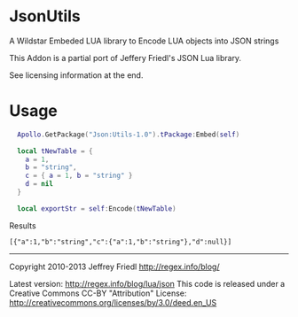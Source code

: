 JsonUtils
=========

A Wildstar Embeded LUA library to Encode LUA objects into JSON strings

This Addon is a partial port of Jeffery Friedl's JSON Lua library.

See licensing information at the end.

Usage
=====
```lua
  Apollo.GetPackage("Json:Utils-1.0").tPackage:Embed(self)
   
  local tNewTable = {
    a = 1, 
    b = "string", 
    c = { a = 1, b = "string" }
    d = nil
  }
   
  local exportStr = self:Encode(tNewTable)
```
Results
```
[{"a":1,"b":"string","c":{"a":1,"b":"string"},"d":null}]
```

----
Copyright 2010-2013 Jeffrey Friedl
http://regex.info/blog/

Latest version: http://regex.info/blog/lua/json
This code is released under a Creative Commons CC-BY "Attribution" License:
http://creativecommons.org/licenses/by/3.0/deed.en_US
